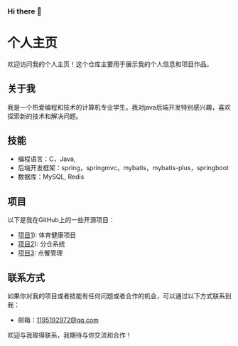 ### Hi there 👋


# 个人主页

欢迎访问我的个人主页！这个仓库主要用于展示我的个人信息和项目作品。

## 关于我

我是一个热爱编程和技术的计算机专业学生。我对java后端开发特别感兴趣，喜欢探索新的技术和解决问题。

## 技能

- 编程语言：C，Java,
- 后端开发框架：spring，springmvc，mybatis，mybatis-plus，springboot
- 数据库：MySQL, Redis


## 项目

以下是我在GitHub上的一些开源项目：

- [项目1]([http://sports.jmuie.com/])): 体育健康项目
- [项目2]([http://eline.jmuie.com/])): 分仓系统
- [项目3]([(http://www.reax.top/backend/page/login/login.html)): 点餐管理

## 联系方式

如果你对我的项目或者技能有任何问题或者合作的机会，可以通过以下方式联系到我：

- 邮箱：1195192972@qq.com

欢迎与我取得联系，我期待与你交流和合作！
